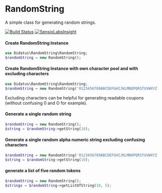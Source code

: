 # RandomString
A simple class for generating random strings.

[![Build Status](https://travis-ci.org/didatus/RandomString.svg?branch=master)](https://travis-ci.org/didatus/RandomString)
[![SensioLabsInsight](https://insight.sensiolabs.com/projects/a97f47fc-f369-4434-b0ee-b8901931b9e2/mini.png)](https://insight.sensiolabs.com/projects/a97f47fc-f369-4434-b0ee-b8901931b9e2)

#### Create RandomString Instance
```php
use Didatus\RandomString\RandomString;
$randomString = new RandomString();
```

#### Create RandomString Instance with own character pool and with excluding characters
```php
use Didatus\RandomString\RandomString;
$randomString = new RandomString('0123456789ABCDEFGHIJKLMNOPQRSTUVWXYZ', '1IO0');
``` 
Excluding characters can be helpful for generating readable coupons (without confusing 0 and O for example).

#### Generate a single random string
```php
$randomString = new RandomString();
$string = $randomString->getString(10);
```

#### Generate a single random alpha numeric string excluding confusing characters
```php
$randomString = new RandomString('0123456789ABCDEFGHIJKLMNOPQRSTUVWXYZ', '1IO0');
$string = $randomString->getString(10);
```

#### generate a list of five random tokens
```php
$randomString = new RandomString();
$strings = $randomString->getListOfString(10, 5);
```

